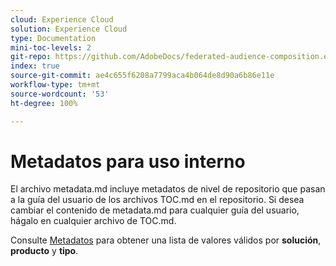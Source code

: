 ```yaml
---
cloud: Experience Cloud
solution: Experience Cloud
type: Documentation
mini-toc-levels: 2
git-repo: https://github.com/AdobeDocs/federated-audience-composition.es-ES
index: true
source-git-commit: ae4c655f6208a7799aca4b064de8d90a6b86e11e
workflow-type: tm+mt
source-wordcount: '53'
ht-degree: 100%

---
```



# Metadatos para uso interno

El archivo metadata.md incluye metadatos de nivel de repositorio que pasan a la guía del usuario de los archivos TOC.md en el repositorio. Si desea cambiar el contenido de metadata.md para cualquier guía del usuario, hágalo en cualquier archivo de TOC.md.

Consulte [Metadatos](https://experienceleague.adobe.com/docs/authoring-guide-exl/using/editing/user-guide-setup/metadata.html?lang=es) para obtener una lista de valores válidos por **solución**, **producto** y **tipo**.

